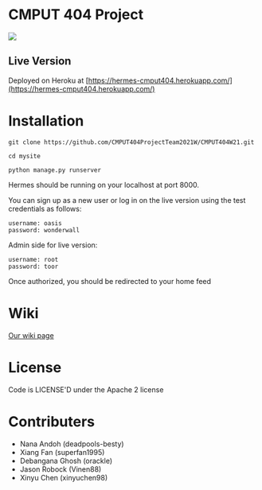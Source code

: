 # CMPUT 404 Project

![](https://i.ibb.co/6XrGCHN/Group-2.png)

## Live Version

Deployed on Heroku at [https://hermes-cmput404.herokuapp.com/](https://hermes-cmput404.herokuapp.com/)

# Installation

```
git clone https://github.com/CMPUT404ProjectTeam2021W/CMPUT404W21.git

cd mysite

python manage.py runserver
```

Hermes should be running on your localhost at port 8000.

You can sign up as a new user or log in on the live version using the test credentials as follows: 

``` 
username: oasis
password: wonderwall
```
Admin side for live version:
```
username: root
password: toor

```

Once authorized, you should be redirected to your home feed

# Wiki

[Our wiki page](https://github.com/CMPUT404ProjectTeam2021W/CMPUT404W21/wiki)

# License

Code is LICENSE'D under the Apache 2 license

# Contributers

- Nana Andoh (deadpools-besty)
-  Xiang Fan (superfan1995)
-  Debangana Ghosh (orackle)
-  Jason Robock (Vinen88)
-  Xinyu Chen (xinyuchen98)
